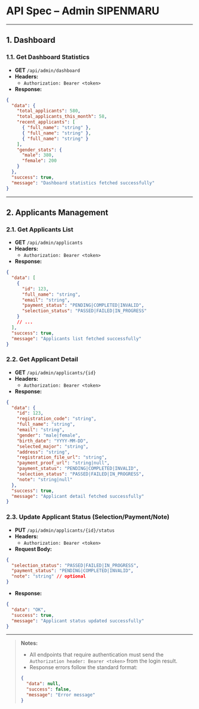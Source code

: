 # API Spec – Admin SIPENMARU

---

## 1. Dashboard

### 1.1. Get Dashboard Statistics
- **GET** `/api/admin/dashboard`
- **Headers:**
  - `Authorization: Bearer <token>`
- **Response:**
```json
{
  "data": {
    "total_applicants": 580,
    "total_applicants_this_month": 58,
    "recent_applicants": [
      { "full_name": "string" },
      { "full_name": "string" },
      { "full_name": "string" }
    ],
    "gender_stats": {
      "male": 380,
      "female": 200
    }
  },
  "success": true,
  "message": "Dashboard statistics fetched successfully"
}
```

---

## 2. Applicants Management

### 2.1. Get Applicants List
- **GET** `/api/admin/applicants`
- **Headers:**
  - `Authorization: Bearer <token>`
- **Response:**
```json
{
  "data": [
    {
      "id": 123,
      "full_name": "string",
      "email": "string",
      "payment_status": "PENDING|COMPLETED|INVALID",
      "selection_status": "PASSED|FAILED|IN_PROGRESS"
    }
    // ...
  ],
  "success": true,
  "message": "Applicants list fetched successfully"
}
```

### 2.2. Get Applicant Detail
- **GET** `/api/admin/applicants/{id}`
- **Headers:**
  - `Authorization: Bearer <token>`
- **Response:**
```json
{
  "data": {
    "id": 123,
    "registration_code": "string",
    "full_name": "string",
    "email": "string",
    "gender": "male|female",
    "birth_date": "YYYY-MM-DD",
    "selected_major": "string",
    "address": "string",
    "registration_file_url": "string",
    "payment_proof_url": "string|null",
    "payment_status": "PENDING|COMPLETED|INVALID",
    "selection_status": "PASSED|FAILED|IN_PROGRESS",
    "note": "string|null"
  },
  "success": true,
  "message": "Applicant detail fetched successfully"
}
```

### 2.3. Update Applicant Status (Selection/Payment/Note)
- **PUT** `/api/admin/applicants/{id}/status`
- **Headers:**
  - `Authorization: Bearer <token>`
- **Request Body:**
```json
{
  "selection_status": "PASSED|FAILED|IN_PROGRESS",
  "payment_status": "PENDING|COMPLETED|INVALID",
  "note": "string" // optional
}
```
- **Response:**
```json
{
  "data": "OK",
  "success": true,
  "message": "Applicant status updated successfully"
}
```

---

> **Notes:**
> - All endpoints that require authentication must send the `Authorization header: Bearer <token>` from the login result.
> - Response errors follow the standard format:
> ```json
> {
>   "data": null,
>   "success": false,
>   "message": "Error message"
> }
> ```
